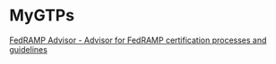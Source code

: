 # MyGTPs

[FedRAMP Advisor - Advisor for FedRAMP certification processes and guidelines](https://chat.openai.com/g/g-VD51fazVn-fedramp-advisor)

